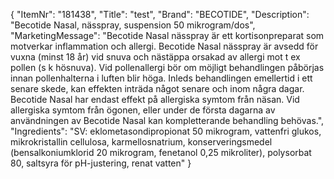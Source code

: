 {
  "ItemNr": "181438",
  "Title": "test",
  "Brand": "BECOTIDE",
  "Description": "Becotide Nasal, nässpray, suspension 50 mikrogram/dos",
  "MarketingMessage": "Becotide Nasal nässpray är ett kortisonpreparat som motverkar inflammation och allergi. Becotide Nasal nässpray är avsedd för vuxna (minst 18 år) vid snuva och nästäppa orsakad av allergi mot t ex pollen (s k hösnuva). Vid pollenallergi bör om möjligt behandlingen påbörjas innan pollenhalterna i luften blir höga. Inleds behandlingen emellertid i ett senare skede, kan effekten inträda något senare och inom några dagar. Becotide Nasal har endast effekt på allergiska symtom från näsan. Vid allergiska symtom från ögonen, eller under de första dagarna av användningen av Becotide Nasal kan kompletterande behandling behövas.",
  "Ingredients": "SV: eklometasondipropionat 50 mikrogram, vattenfri glukos, mikrokristallin cellulosa, karmellosnatrium, konserveringsmedel (bensalkoniumklorid 20 mikrogram, fenetanol 0,25 mikroliter), polysorbat 80, saltsyra för pH-justering, renat vatten"
}